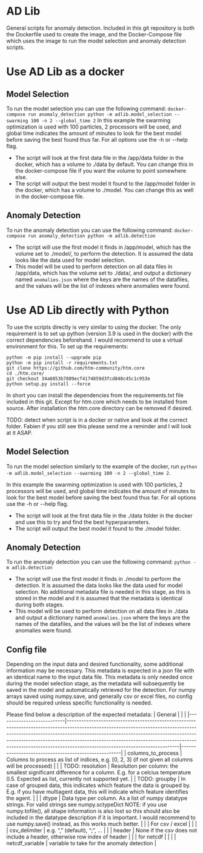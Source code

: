 # AD Lib
General scripts for anomaly detection. Included in this git repository is both the Dockerfile used to create the image, and the Docker-Compose file which uses the image to run the model selection and anomaly detection scripts. 

# Use AD Lib as a docker

## Model Selection
To run the model selection you can use the following command:
`docker-compose run anomaly_detection python -m adlib.model_selection --swarming 100 -n 2 --global_time 2`
In this example the swarming optimization is used with 100 particles, 2 processors will be used, and global time indicates the amount of minutes to look for the best model before saving the best found thus far. For all options use the -h or --help flag. 
- The script will look at the first data file in the /app/data folder in the docker, which has a volume to ./data by default. You can change this in the docker-compose file if you want the volume to point somewhere else. 
- The script will output the best model it found to the /app/model folder in the docker, which has a volume to ./model. You can change this as well in the docker-compose file.

## Anomaly Detection
To run the anomaly detection you can use the following command:
`docker-compose run anomaly_detection python -m adlib.detection`
- The script will use the first model it finds in /app/model, which has the volume set to ./model/, to perform the detection. It is assumed the data looks like the data used for model selection.
- This model will be used to perform detection on all data files in /app/data, which has the volume set to ./data/, and output a dictionary named `anomalies.json` where the keys are the names of the datafiles, and the values will be the list of indexes where anomalies were found.

# Use AD Lib directly with Python
To use the scripts directly is very similar to using the docker. The only requirement is to set up python (version 3.9 is used in the docker) with the correct dependencies beforehand.
I would recommend to use a virtual environment for this. To set up the requirements:

```
python -m pip install --upgrade pip
python -m pip install -r requirements.txt
git clone https://github.com/htm-community/htm.core
cd ./htm.core/
git checkout 34a6853b7889ecf4174859d3fcd848c45c1c953e
python setup.py install --force
```

In short you can install the dependencies from the requirements.txt file included in this git. Except for htm.core which needs to be installed from source. After installation the htm.core directory can be removed if desired. 

TODO: detect when script is in a docker or native and look at the correct folder. Fabien if you still see this please send me a reminder and I will look at it ASAP.

## Model Selection

To run the model selection similarly to the example of the docker, run `python -m adlib.model_selection --swarming 100 -n 2 --global_time 2`. 

In this example the swarming optimization is used with 100 particles, 2 processors will be used, and global time indicates the amount of minutes to look for the best model before saving the best found thus far. For all options use the -h or --help flag. 
- The script will look at the first data file in the ./data folder in the docker and use this to try and find the best hyperparameters.
- The script will output the best model it found to the ./model folder. 

## Anomaly Detection
To run the anomaly detection you can use the following command:
`python -m adlib.detection`
- The script will use the first model it finds in ./model to perform the detection. It is assumed the data looks like the data used for model selection. No additional metadata file is needed in this stage, as this is stored in the model and it is assumed that the metadata is identical during both stages.
- This model will be used to perform detection on all data files in ./data and output a dictionary named `anomalies.json` where the keys are the names of the datafiles, and the values will be the list of indexes where anomalies were found.

## Config file
Depending on the input data and desired functionality, some additional information may be necessary. This metadata is expected in a json file with an identical name to the input data file. This metadata is only needed once during the model selection stage, as the metadata will subsequently be saved in the model and automatically retrieved for the detection. For numpy arrays saved using numpy.save, and generally csv or excel files, no config should be required unless specific functionality is needed.

Please find below a description of the expected metadata:
|     General               |                                                                                                                                                                                                                                                                                                                                                                      |                                                     |
|---------------------------|----------------------------------------------------------------------------------------------------------------------------------------------------------------------------------------------------------------------------------------------------------------------------------------------------------------------------------------------------------------------|-----------------------------------------------------|
|     columns_to_process    |     Columns   to process as list of indices, e.g. [0, 2, 3] (if not given all columns will   be processed)                                                                                                                                                                                                                                                           |                                                     |
|     TODO: resolution            |     Resolution   per column: the smallest significant difference for a column. E.g. for a   celcius temperature 0.5. Expected as list, currently not supported yet.                                                                                                                                                                                                  |
|     TODO: groupby            |     In case of grouped data, this indicates which feature the data is grouped by. E.g. if you have multiagent data, this will indicate which feature identifies the agent.                                                                                                                                                                                                  |                                                      |
|     dtype                 |     Data type   per column. As a list of numpy datatype strings. For valid strings see numpy.sctypeDict                 NOTE: if you use numpy.tofile(),   all shape information is also lost so this should also be included in the   datatype description if it is important. I would recommend to use   numpy.save() instead, as this works much better.          |                                                     |
|     For csv /   excel     |                                                                                                                                                                                                                                                                                                                                                                      |                                                     |
|     csv_delimiter         |     e.g. “,”   (default), “;”, …                                                                                                                                                                                                                                                                                                                                     |                                                     |
|     header                |     None if   the csv does not include a header, otherwise row index of header                                                                                                                                                                                                                                                                                       |                                                     |
|     for   netcdf          |                                                                                                                                                                                                                                                                                                                                                                      |                                                     |
|     netcdf_variable       |    variable   to take for the anomaly detection    |